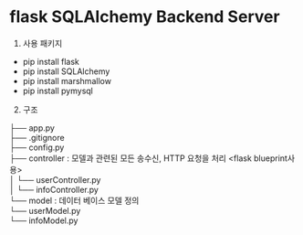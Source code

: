 # flask SQLAlchemy Backend Server
1. 사용 패키지
* pip install flask
* pip install SQLAlchemy
* pip install marshmallow
* pip install pymysql

2. 구조
  
├── app.py  
├── .gitignore  
├── config.py  
├── controller : 모델과 관련된 모든 송수신, HTTP 요청을 처리  <flask blueprint사용>  
│     └── userController.py  
│     └── infoController.py  
└── model : 데이터 베이스 모델 정의  
      └── userModel.py  
      └── infoModel.py  
